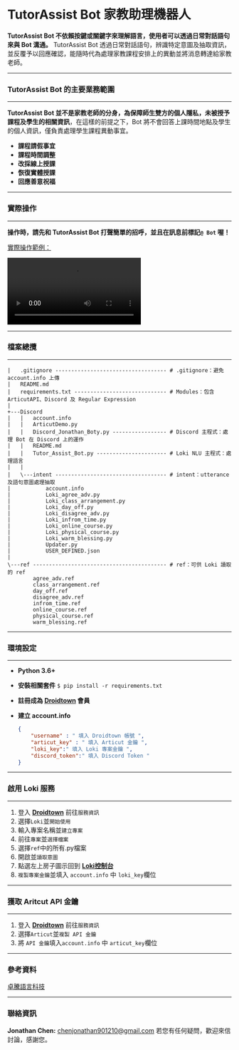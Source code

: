 # TutorAssist Bot 家教助理機器人
**TutorAssist Bot 不依賴按鍵或關鍵字來理解語言，使用者可以透過日常對話語句來與 Bot 溝通。** TutorAssist Bot 透過日常對話語句，辨識特定意圖及抽取資訊，並反覆予以回應確認，能隨時代為處理家教課程安排上的異動並將消息轉達給家教老師。

---
### TutorAssist Bot 的主要業務範圍
---
**TutorAssist Bot 並不是家教老師的分身，為保障師生雙方的個人隱私，未被授予課程及學生的相關資訊**，在這樣的前提之下，Bot 將不會回答上課時間地點及學生的個人資訊，僅負責處理學生課程異動事宜。

* **課程請假事宜**
* **課程時間調整**
* **改採線上授課**
* **恢復實體授課**
* **回應善意祝福**

---

### 實際操作

---

**操作時，請先和 TutorAssist Bot 打聲簡單的招呼，並且在訊息前標記```@ Bot``` 喔！**

[實際操作範例：](https://youtu.be/slSJLKAhcxs)

<video src="C:\Users\chenj\OneDrive\文件\Bandicam\bandicam 2022-09-08 16-03-52-794.mp4"></video>

---
### 檔案總攬
---
```
|   .gitignore ----------------------------------- # .gitignore：避免 account.info 上傳
|   README.md
|   requirements.txt ----------------------------- # Modules：包含 ArticutAPI、Discord 及 Regular Expression
|   
+---Discord
|   |   account.info
|   |   ArticutDemo.py
|   |   Discord_Jonathan_Boty.py ----------------- # Discord 主程式：處理 Bot 在 Discord 上的運作
|   |   README.md
|   |   Tutor_Assist_Bot.py ---------------------- # Loki NLU 主程式：處理語言
|   |   
|   \---intent ----------------------------------- # intent：utterance及語句意圖處理抽取
|           account.info
|           Loki_agree_adv.py
|           Loki_class_arrangement.py
|           Loki_day_off.py
|           Loki_disagree_adv.py
|           Loki_infrom_time.py
|           Loki_online_course.py
|           Loki_physical_course.py
|           Loki_warm_blessing.py
|           Updater.py
|           USER_DEFINED.json
|           
\---ref ------------------------------------------ # ref：可供 Loki 讀取的 ref
        agree_adv.ref
        class_arrangement.ref
        day_off.ref
        disagree_adv.ref
        infrom_time.ref
        online_course.ref
        physical_course.ref
        warm_blessing.ref
```

---

### 環境設定

---

* **Python 3.6+**

* **安裝相關套件** ```$ pip install -r requirements.txt```

* **註冊成為 [Droidtown](https://api.droidtown.co/login/) 會員**

* **建立 account.info**  

  ```json
  {
      "username" : " 填入 Droidtown 帳號 ",
      "articut_key" : " 填入 Articut 金鑰 ",
      "loki_key":" 填入 Loki 專案金鑰 ",
      "discord_token":" 填入 Discord Token "
  }

---

### 啟用 Loki 服務

---

1. 登入 **[Droidtown](https://api.droidtown.co/login/)** 前往```服務資訊```
2. 選擇```Loki```並```開始使用```
3. 輸入專案名稱並```建立專案```
4. 前往```專案```並```選擇檔案```
5. 選擇```ref```中的所有.py檔案
6. 開啟並```讀取意圖```
7. 點選左上房子圖示回到 [**Loki控制台**](https://api.droidtown.co/loki/)
8. ```複製專案金鑰```並填入 ```account.info``` 中 ```loki_key```欄位

---

### 獲取 Aritcut API 金鑰

---

1. 登入 **[Droidtown](https://api.droidtown.co/login/)** 前往```服務資訊```
2. 選擇```Articut```並```複製 API 金鑰```
3. 將 ```API 金鑰```填入```account.info``` 中 ```articut_key```欄位

---

### 參考資料

[卓騰語言科技](https://www.droidtown.co/zh-tw/)

---

### 聯絡資訊

**Jonathan Chen:** chenjonathan901210@gmail.com
若您有任何疑問，歡迎來信討論，感謝您。
